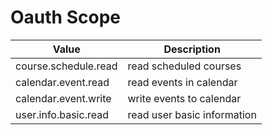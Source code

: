 # Oauth Scope

Value | Description
----- | -----------
course.schedule.read | read scheduled courses
calendar.event.read | read events in calendar
calendar.event.write | write events to calendar
user.info.basic.read | read user basic information